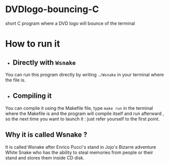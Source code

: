 # DVDlogo-bouncing-C
short C program where a DVD logo will bounce of the terminal

# How to run it
* ## Directly with `Wsnake`

You can run this program directly by writing `./Wsnake` in your terminal where the file is.

* ## Compiling it

You can compile it using the Makefile file, type `make run` in the terminal where the Makefile is and the program will compile itself and run afterward , so the next time you want to launch it : just refer yourself to the first point.


## Why it is called Wsnake ?

It is called Wsnake after Enrico Pucci's stand in Jojo's Bizarre adventure White Snake who has the ability to steal memories from people or their stand and stores them inside CD disk.
